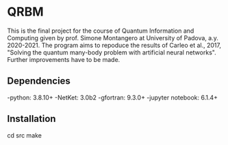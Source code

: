 # QRBM
This is the final project for the course of Quantum Information and Computing given by prof. Simone Montangero at University of Padova, a.y. 2020-2021.
The program aims to repoduce the results of Carleo et al., 2017, "Solving the quantum many-body problem with artificial neural networks". Further improvements have to be made.

## Dependencies

-python: 3.8.10+
-NetKet: 3.0b2
-gfortran: 9.3.0+
-jupyter notebook: 6.1.4+

## Installation
cd src make
